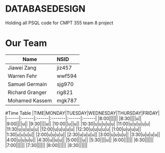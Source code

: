 # DATABASEDESIGN
Holding all PSQL code for CMPT 355 team 8 project

# Our Team
|Name  |NSID|
|------|:-----|
|Jiawei Zang|jiz457|
|Warren Fehr|wwf594|
|Samuel Germain|sjg970|
|Richard Granger|rig821|
|Mohamed Kassem|mgk787|

#Time Table
|TIME|MONDAY|TUESDAY|WEDNESDAY|THURSDAY|FRIDAY|
|------|:------|:------|:-------|:------|:------|
|8:00||||||
|8:30||||u||
|9:00||||u||
|9:30||||u||
|10:00||u||u||
|10:30|u|u|u|u|u|
|11:00|u|u|u|u|u|
|11:30|u|u|u|u|u|
|12:00|u|u|u|u|u|
|12:30|u|u|u|u|u|
|1:00|u|u|u|u||
|1:30|u|u|u|u||
|2:00|u|u|u|u||
|2:30|u|u|u|u||
|3:00|u|u|u|u||
|3:30|u|u|u|u||
|4:00|u|u|u|u||
|4:30|u||u|u||
|5:00||||u||
|5:30||||u||
|6:00||||||
|6:30||||||
|7:00||||||
|7:30||||||
|8:00||||||
|8:30||||||
